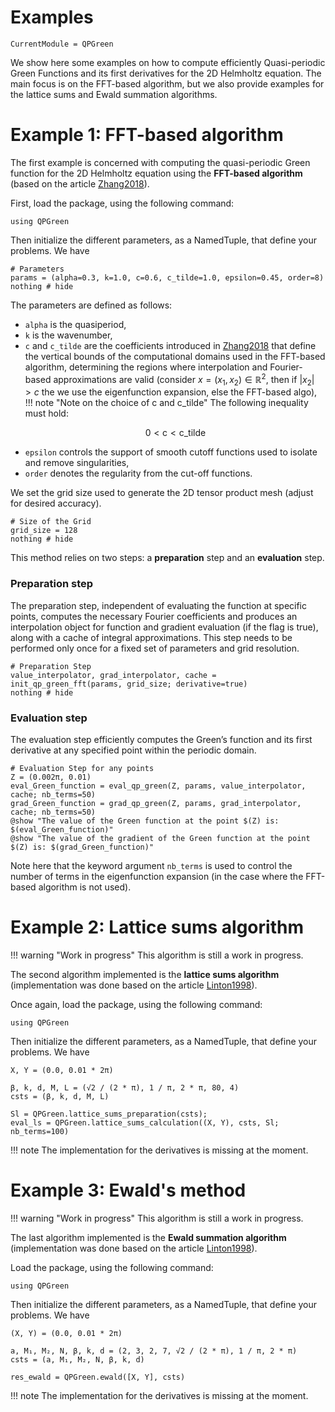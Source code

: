 # Examples

```@meta
CurrentModule = QPGreen
```

We show here some examples on how to compute efficiently Quasi-periodic Green Functions and its first derivatives for the 2D Helmholtz equation. The main focus is on the FFT-based algorithm, but we also provide examples for the lattice sums and Ewald summation algorithms.

# Example 1: FFT-based algorithm
The first example is concerned with computing the quasi-periodic Green function for the 2D Helmholtz equation using the **FFT-based algorithm** (based on the article [Zhang2018](@cite)).

First, load the package, using the following command:
```@example FFT_based_algorithm
using QPGreen
```

Then initialize the different parameters, as a NamedTuple, that define your problems. We have
```@example FFT_based_algorithm
# Parameters
params = (alpha=0.3, k=1.0, c=0.6, c_tilde=1.0, epsilon=0.45, order=8)
nothing # hide
``` 
The parameters are defined as follows:
- `alpha` is the quasiperiod, 
- `k` is the wavenumber, 
- `c` and `c_tilde` are the coefficients introduced in [Zhang2018](@cite) that define the vertical bounds of the computational domains used in the FFT-based algorithm, determining the regions where interpolation and Fourier-based approximations are valid (consider $x=(x_1, x_2) \in \mathbb{R}^2$, then if $|x_2| > c$ the we use the eigenfunction expansion, else the FFT-based algo),
!!! note "Note on the choice of c and c_tilde"
    The following inequality must hold:
    ```math
        0 < \text{c} < \text{c_tilde}
    ```
- `epsilon` controls the support of smooth cutoff functions used to isolate and remove singularities,
- `order` denotes the regularity from the cut-off functions.

We set the grid size used to generate the 2D tensor product mesh (adjust for desired accuracy).
```@example FFT_based_algorithm
# Size of the Grid
grid_size = 128
nothing # hide
```

This method relies on two steps: a **preparation** step and an **evaluation** step. 

### Preparation step
The preparation step, independent of evaluating the function at specific points, computes the necessary Fourier coefficients and produces an interpolation object for function and gradient evaluation (if the flag is true), along with a cache of integral approximations. This step needs to be performed only once for a fixed set of parameters and grid resolution.
```@example FFT_based_algorithm
# Preparation Step
value_interpolator, grad_interpolator, cache = init_qp_green_fft(params, grid_size; derivative=true)
nothing # hide
```

### Evaluation step
The evaluation step efficiently computes the Green’s function and its first derivative at any specified point within the periodic domain.
```@example FFT_based_algorithm
# Evaluation Step for any points
Z = (0.002π, 0.01)
eval_Green_function = eval_qp_green(Z, params, value_interpolator, cache; nb_terms=50)
grad_Green_function = grad_qp_green(Z, params, grad_interpolator, cache; nb_terms=50)
@show "The value of the Green function at the point $(Z) is: $(eval_Green_function)"
@show "The value of the gradient of the Green function at the point $(Z) is: $(grad_Green_function)"
```
Note here that the keyword argument `nb_terms` is used to control the number of terms in the eigenfunction expansion (in the case where the FFT-based algorithm is not used).

# Example 2: Lattice sums algorithm
!!! warning "Work in progress"
    This algorithm is still a work in progress.

The second algorithm implemented is the **lattice sums algorithm** (implementation was done based on the article [Linton1998](@cite)).

Once again, load the package, using the following command:
```@example Lattice_sums_algorithm
using QPGreen
```

Then initialize the different parameters, as a NamedTuple, that define your problems. We have
```@example Lattice_sums_algorithm
X, Y = (0.0, 0.01 * 2π)

β, k, d, M, L = (√2 / (2 * π), 1 / π, 2 * π, 80, 4)
csts = (β, k, d, M, L)

Sl = QPGreen.lattice_sums_preparation(csts);
eval_ls = QPGreen.lattice_sums_calculation((X, Y), csts, Sl; nb_terms=100)
```

!!! note
    The implementation for the derivatives is missing at the moment.

# Example 3: Ewald's method
!!! warning "Work in progress"
    This algorithm is still a work in progress.

The last algorithm implemented is the **Ewald summation algorithm** (implementation was done based on the article [Linton1998](@cite)).

Load the package, using the following command:
```@example Ewald_algorithm
using QPGreen
```

Then initialize the different parameters, as a NamedTuple, that define your problems. We have
```@example Ewald_algorithm
(X, Y) = (0.0, 0.01 * 2π)

a, M₁, M₂, N, β, k, d = (2, 3, 2, 7, √2 / (2 * π), 1 / π, 2 * π)
csts = (a, M₁, M₂, N, β, k, d)

res_ewald = QPGreen.ewald([X, Y], csts)
```
!!! note
    The implementation for the derivatives is missing at the moment.
